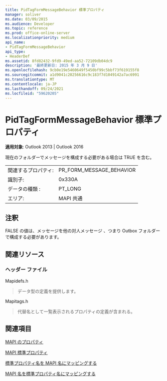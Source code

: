 ```yaml
---
title: PidTagFormMessageBehavior 標準プロパティ
manager: soliver
ms.date: 03/09/2015
ms.audience: Developer
ms.topic: reference
ms.prod: office-online-server
ms.localizationpriority: medium
api_name:
- PidTagFormMessageBehavior
api_type:
- HeaderDef
ms.assetid: 8fd82432-9fd9-49ed-aa52-72109db04dc9
description: '最終更新日: 2015 年 3 月 9 日'
ms.openlocfilehash: 9cb0e19e5460649f5450bf99c5bbf73f619155f8
ms.sourcegitcommit: a1d9041c20256616c9c183f7d1049142a7ac6991
ms.translationtype: MT
ms.contentlocale: ja-JP
ms.lasthandoff: 09/24/2021
ms.locfileid: "59620205"
---
```

# <a name="pidtagformmessagebehavior-canonical-property"></a>PidTagFormMessageBehavior 標準プロパティ

  
  
**適用対象**: Outlook 2013 | Outlook 2016 
  
現在のフォルダーでメッセージを構成する必要がある場合は TRUE を含む。 
  
|||
|:-----|:-----|
|関連するプロパティ:  <br/> |PR_FORM_MESSAGE_BEHAVIOR  <br/> |
|識別子:  <br/> |0x330A  <br/> |
|データの種類 :   <br/> |PT_LONG  <br/> |
|エリア:  <br/> |MAPI 共通  <br/> |
   
## <a name="remarks"></a>注釈

FALSE の値は、メッセージを他の対人メッセージ 、つまり Outbox フォルダーで構成する必要があります。 
  
## <a name="related-resources"></a>関連リソース

### <a name="header-files"></a>ヘッダー ファイル

Mapidefs.h
  
> データ型の定義を提供します。
    
Mapitags.h
  
> 代替名として一覧表示されるプロパティの定義が含まれる。
    
## <a name="see-also"></a>関連項目



[MAPI のプロパティ](mapi-properties.md)
  
[MAPI 標準プロパティ](mapi-canonical-properties.md)
  
[標準プロパティ名を MAPI 名にマッピングする](mapping-canonical-property-names-to-mapi-names.md)
  
[MAPI 名を標準プロパティ名にマッピングする](mapping-mapi-names-to-canonical-property-names.md)

